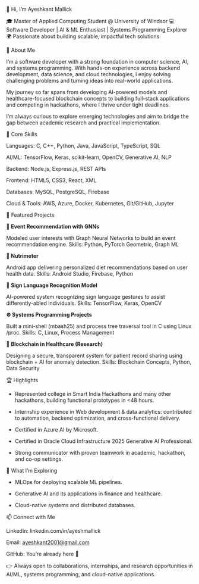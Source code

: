 👋 Hi, I’m Ayeshkant Mallick

🎓 Master of Applied Computing Student @ University of Windsor
💻 Software Developer | AI & ML Enthusiast | Systems Programming Explorer
🌍 Passionate about building scalable, impactful tech solutions


🚀 About Me

I’m a software developer with a strong foundation in computer science, AI, and systems programming. With hands-on experience across backend development, data science, and cloud technologies, I enjoy solving challenging problems and turning ideas into real-world applications.

My journey so far spans from developing AI-powered models and healthcare-focused blockchain concepts to building full-stack applications and competing in hackathons, where I thrive under tight deadlines.

I’m always curious to explore emerging technologies and aim to bridge the gap between academic research and practical implementation.


🔑 Core Skills

Languages: C, C++, Python, Java, JavaScript, TypeScript, SQL

AI/ML: TensorFlow, Keras, scikit-learn, OpenCV, Generative AI, NLP

Backend: Node.js, Express.js, REST APIs

Frontend: HTML5, CSS3, React, XML

Databases: MySQL, PostgreSQL, Firebase

Cloud & Tools: AWS, Azure, Docker, Kubernetes, Git/GitHub, Jupyter


📂 Featured Projects

**🔬 Event Recommendation with GNNs**

Modeled user interests with Graph Neural Networks to build an event recommendation engine.
Skills: Python, PyTorch Geometric, Graph ML

**📱 Nutrimeter**

Android app delivering personalized diet recommendations based on user health data.
Skills: Android Studio, Firebase, Python

**🤖 Sign Language Recognition Model**

AI-powered system recognizing sign language gestures to assist differently-abled individuals.
Skills: TensorFlow, Keras, OpenCV

**⚙️ Systems Programming Projects**

Built a mini-shell (mbash25) and process tree traversal tool in C using Linux /proc.
Skills: C, Linux, Process Management

**🏥 Blockchain in Healthcare (Research)**

Designing a secure, transparent system for patient record sharing using blockchain + AI for anomaly detection.
Skills: Blockchain Concepts, Python, Data Security


🏆 Highlights

- Represented college in Smart India Hackathons and many other hackathons, building functional prototypes in <48 hours.

- Internship experience in Web development & data analytics: contributed to automation, backend optimization, and cross-functional delivery.

- Certified in Azure AI by Microsoft.

- Certified in Oracle Cloud Infrastructure 2025 Generative AI Professional.

- Strong communicator with proven teamwork in academic, hackathon, and co-op settings.
  

🌱 What I’m Exploring

- MLOps for deploying scalable ML pipelines.

- Generative AI and its applications in finance and healthcare.

- Cloud-native systems and distributed databases.
  

📫 Connect with Me

LinkedIn: linkedin.com/in/ayeshmallick

Email: ayeshkant2001@gmail.com

GitHub: You’re already here 🚀


👉 Always open to collaborations, internships, and research opportunities in AI/ML, systems programming, and cloud-native applications.
